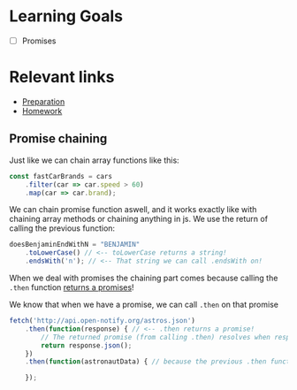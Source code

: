# Learning Goals
- [ ] Promises

# Relevant links
* [Preparation](preparation.md)
* [Homework](homework.md)

## Promise chaining
Just like we can chain array functions like this:

```js
const fastCarBrands = cars
    .filter(car => car.speed > 60)
    .map(car => car.brand);
```

We can chain promise function aswell, and it works exactly like with chaining array methods or chaining anything in js. We use the return of calling the previous function:

```js
doesBenjaminEndWithN = "BENJAMIN"
    .toLowerCase() // <-- toLowerCase returns a string!
    .endsWith('n'); // <-- That string we can call .endsWith on!
```

When we deal with promises the chaining part comes because calling the `.then` function [returns a promises](https://developer.mozilla.org/en-US/docs/Web/JavaScript/Reference/Global_Objects/Promise/then)!

We know that when we have a promise, we can call `.then` on that promise

```js
fetch('http://api.open-notify.org/astros.json')
    .then(function(response) { // <-- .then returns a promise! 
        // The returned promise (from calling .then) resolves when response.json() resolves!
        return response.json(); 
    })
    .then(function(astronautData) { // because the previous .then function returns a promise, we can call .then on that!

    });
```
